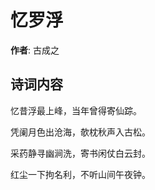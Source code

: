 # 忆罗浮

**作者**: 古成之

## 诗词内容

忆昔浮最上峰，当年曾得寄仙踪。

凭阑月色出沧海，欹枕秋声入古松。

采药静寻幽涧洗，寄书闲仗白云封。

红尘一下拘名利，不听山间午夜钟。

